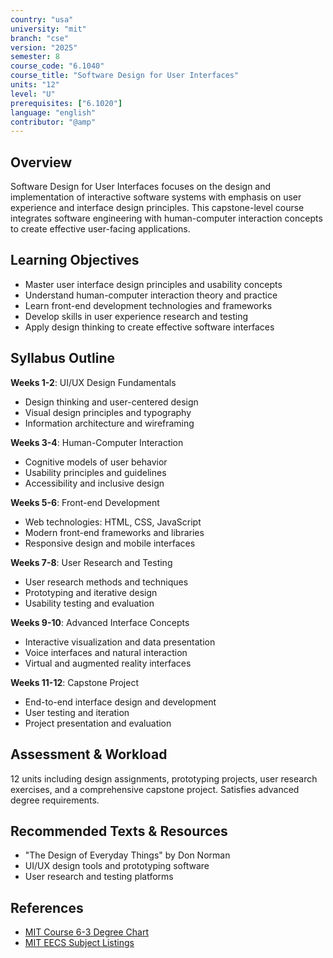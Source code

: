 ```yaml
---
country: "usa"
university: "mit"
branch: "cse"
version: "2025"
semester: 8
course_code: "6.1040"
course_title: "Software Design for User Interfaces"
units: "12"
level: "U"
prerequisites: ["6.1020"]
language: "english"
contributor: "@amp"
---
```


## Overview

Software Design for User Interfaces focuses on the design and implementation of interactive software systems with emphasis on user experience and interface design principles. This capstone-level course integrates software engineering with human-computer interaction concepts to create effective user-facing applications.

## Learning Objectives

- Master user interface design principles and usability concepts
- Understand human-computer interaction theory and practice
- Learn front-end development technologies and frameworks
- Develop skills in user experience research and testing
- Apply design thinking to create effective software interfaces

## Syllabus Outline

**Weeks 1-2**: UI/UX Design Fundamentals
- Design thinking and user-centered design
- Visual design principles and typography
- Information architecture and wireframing

**Weeks 3-4**: Human-Computer Interaction
- Cognitive models of user behavior
- Usability principles and guidelines
- Accessibility and inclusive design

**Weeks 5-6**: Front-end Development
- Web technologies: HTML, CSS, JavaScript
- Modern front-end frameworks and libraries
- Responsive design and mobile interfaces

**Weeks 7-8**: User Research and Testing
- User research methods and techniques
- Prototyping and iterative design
- Usability testing and evaluation

**Weeks 9-10**: Advanced Interface Concepts
- Interactive visualization and data presentation
- Voice interfaces and natural interaction
- Virtual and augmented reality interfaces

**Weeks 11-12**: Capstone Project
- End-to-end interface design and development
- User testing and iteration
- Project presentation and evaluation

## Assessment & Workload

12 units including design assignments, prototyping projects, user research exercises, and a comprehensive capstone project. Satisfies advanced degree requirements.

## Recommended Texts & Resources

- "The Design of Everyday Things" by Don Norman
- UI/UX design tools and prototyping software
- User research and testing platforms

## References

- [MIT Course 6-3 Degree Chart](https://catalog.mit.edu/degree-charts/computer-science-engineering-course-6-3/)
- [MIT EECS Subject Listings](https://catalog.mit.edu/subjects/6/)
